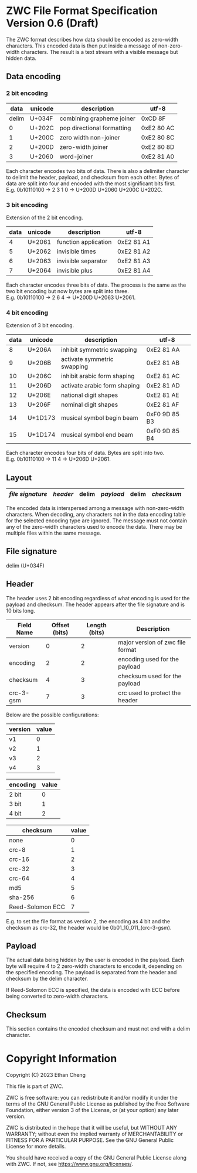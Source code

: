 # ZWC File Format Specification Version 0.6 (Draft)


The ZWC format describes how data should be encoded as zero-width characters.
This encoded data is then put inside a message of non-zero-width characters.
The result is a text stream with a visible message but hidden data.

## Data encoding

### 2 bit encoding

| data  | unicode |        description         |   utf-8    |
|-------|---------|----------------------------|------------|
| delim | U+034F  | combining grapheme joiner  | 0xCD 8F    |
| 0     | U+202C  | pop directional formatting | 0xE2 80 AC |
| 1     | U+200C  | zero width non-joiner      | 0xE2 80 8C |
| 2     | U+200D  | zero-width joiner          | 0xE2 80 8D |
| 3     | U+2060  | word-joiner                | 0xE2 81 A0 |

Each character encodes two bits of data. There is also a delimiter character
to delimit the header, payload, and checksum from each other. Bytes of data are
split into four and encoded with the most significant bits first.  
E.g. 0b10110100 -> 2 3 1 0 -> U+200D U+2060 U+200C U+202C.

### 3 bit encoding

Extension of the 2 bit encoding.

| data | unicode |     description      |   utf-8    |
|------|---------|----------------------|------------|
|    4 | U+2061  | function application | 0xE2 81 A1 |
|    5 | U+2062  | invisible times      | 0xE2 81 A2 |
|    6 | U+2063  | invisible separator  | 0xE2 81 A3 |
|    7 | U+2064  | invisible plus       | 0xE2 81 A4 |

Each character encodes three bits of data. The process is the same as the two
bit encoding but now bytes are split into three.  
E.g. 0b10110100 -> 2 6 4 -> U+200D U+2063 U+2061.

### 4 bit encoding

Extension of 3 bit encoding.

| data | unicode |         description          |     utf-8     |
|------|---------|------------------------------|---------------|
|    8 | U+206A  | inhibit symmetric swapping   | 0xE2 81 AA    |
|    9 | U+206B  | activate symmetric swapping  | 0xE2 81 AB    |
|   10 | U+206C  | inhibit arabic form shaping  | 0xE2 81 AC    |
|   11 | U+206D  | activate arabic form shaping | 0xE2 81 AD    |
|   12 | U+206E  | national digit shapes        | 0xE2 81 AE    |
|   13 | U+206F  | nominal digit shapes         | 0xE2 81 AF    |
|   14 | U+1D173 | musical symbol begin beam    | 0xF0 9D 85 B3 |
|   15 | U+1D174 | musical symbol end beam      | 0xF0 9D 85 B4 |

Each character encodes four bits of data. Bytes are split into two.  
E.g. 0b10110100 -> 11 4 -> U+206D U+2061.

## Layout

| *file signature* | *header* | delim | *payload* | delim | *checksum* |
|------------------|----------|-------|-----------|-------|------------|

The encoded data is interspersed among a message with non-zero-width characters.
When decoding, any characters not in the data encoding table for the selected
encoding type are ignored. The message must not contain any of the zero-width
characters used to encode the data. There may be multiple files within the same
message.

## File signature

delim (U+034F)

## Header

The header uses 2 bit encoding regardless of what encoding is used for the
payload and checksum. The header appears after the file signature and is 10 bits
long.

| Field Name | Offset (bits) | Length (bits) |           Description            |
|------------|---------------|---------------|----------------------------------|
| version    |             0 |             2 | major version of zwc file format |
| encoding   |             2 |             2 | encoding used for the payload    |
| checksum   |             4 |             3 | checksum used for the payload    |
| crc-3-gsm  |             7 |             3 | crc used to protect the header   |

Below are the possible configurations:

| version | value |
|---------|-------|
| v1      |     0 |
| v2      |     1 |
| v3      |     2 |
| v4      |     3 |

| encoding | value |
|----------|-------|
| 2 bit    |     0 |
| 3 bit    |     1 |
| 4 bit    |     2 |

|     checksum     | value |
|------------------|-------|
| none             |     0 |
| crc-8            |     1 |
| crc-16           |     2 |
| crc-32           |     3 |
| crc-64           |     4 |
| md5              |     5 |
| sha-256          |     6 |
| Reed-Solomon ECC |     7 |

E.g. to set the file format as version 2, the encoding as 4 bit and the checksum
as crc-32, the header would be 0b01\_10\_011_(crc-3-gsm).

## Payload

The actual data being hidden by the user is encoded in the payload. Each byte
will require 4 to 2 zero-width characters to encode it, depending on the
specified encoding. The payload is separated from the header and checksum by
the delim character.

If Reed-Solomon ECC is specified, the data is encoded with ECC before being
converted to zero-width characters.

## Checksum

This section contains the encoded checksum and must not end with a delim character.

# Copyright Information

Copyright (C) 2023 Ethan Cheng

This file is part of ZWC.

ZWC is free software: you can redistribute it and/or modify it under the
terms of the GNU General Public License as published by the Free Software
Foundation, either version 3 of the License, or (at your option) any
later version.

ZWC is distributed in the hope that it will be useful, but WITHOUT ANY
WARRANTY; without even the implied warranty of MERCHANTABILITY or FITNESS
FOR A PARTICULAR PURPOSE. See the GNU General Public License for more
details.

You should have received a copy of the GNU General Public License along
with ZWC. If not, see <https://www.gnu.org/licenses/>.
